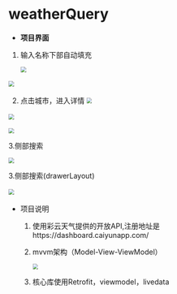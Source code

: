 # weatherQuery
* **项目界面**

1. 输入名称下部自动填充

    <img src="https://pic.imgdb.cn/item/621c6b1c2ab3f51d912d50b0.png" style="zoom:67%;" />

​   <img src="https://pic.imgdb.cn/item/621c6b1c2ab3f51d912d50b0.png" style="zoom: 67%;" />

2. 点击城市，进入详情
    <img src="https://pic.imgdb.cn/item/621c6b572ab3f51d912de628.png" style="zoom:67%;" />

​   <img src="https://pic.imgdb.cn/item/621c6b9c2ab3f51d912e8a65.png" style="zoom:67%;" />


   <img src="https://pic.imgdb.cn/item/621c6b9c2ab3f51d912e8a65.png" style="zoom:67%;" />

3.侧部搜索

   <img src="https://pic.imgdb.cn/item/621c6c852ab3f51d9130963c.png" style="zoom:67%;" />

3.侧部搜索(drawerLayout)

​   <img src="https://pic.imgdb.cn/item/621c6c852ab3f51d9130963c.png" style="zoom:67%;" />

* 项目说明

  1. 使用彩云天气提供的开放API,注册地址是https://dashboard.caiyunapp.com/
  
  2. mvvm架构（Model-View-ViewModel）
  
     <img src="https://pic.imgdb.cn/item/621c76b12ab3f51d914484db.png" style="zoom: 67%;" />
  
  3. 核心库使用Retrofit，viewmodel，livedata
